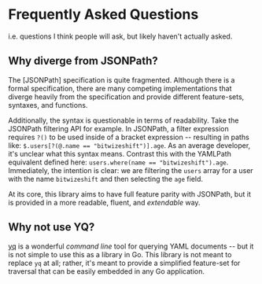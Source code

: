 # Frequently Asked Questions

i.e. questions I think people will ask, but likely haven't actually asked.

## Why diverge from JSONPath?

The [JSONPath] specification is quite fragmented. Although there is a formal
specification, there are many competing implementations that diverge heavily
from the specification and provide different feature-sets, syntaxes, and
functions.

Additionally, the syntax is questionable in terms of readability.
Take the JSONPath filtering API for example. In JSONPath, a filter expression
requires `?()` to be used inside of a bracket expression -- resulting in
paths like: `$.users[?(@.name == "bitwizeshift")].age`. As an average developer,
it's unclear what this syntax means. Contrast this with the YAMLPath equivalent
defined here: `users.where(name == "bitwizeshift").age`. Immediately, the
intention is clear: we are filtering the `users` array for a user with the
name `bitwizeshift` and then selecting the `age` field.

At its core, this library aims to have full feature parity with JSONPath, but
it is provided in a more readable, fluent, and _extendable_ way.

## Why not use YQ?

[yq] is a wonderful _command line_ tool for querying YAML documents -- but it
is not simple to use this as a library in Go. This library is not meant to
replace `yq` at all; rather, it's meant to provide a simplified feature-set
for traversal that can be easily embedded in any Go application.

[yq]: https://github.com/mikefarah/yq
